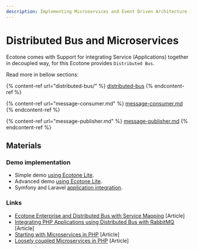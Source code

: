 ```yaml
---
description: Implementing Microservices and Event Driven Architecture in PHP
---
```


# Distributed Bus and Microservices

Ecotone comes with Support for integrating Service (Applications) together in decoupled way, for this Ecotone provides `Distributed Bus`.

Read more in bellow sections:

{% content-ref url="distributed-bus/" %}
[distributed-bus](distributed-bus/)
{% endcontent-ref %}

{% content-ref url="message-consumer.md" %}
[message-consumer.md](message-consumer.md)
{% endcontent-ref %}

{% content-ref url="message-publisher.md" %}
[message-publisher.md](message-publisher.md)
{% endcontent-ref %}

## Materials

### Demo implementation

* Simple demo [using Ecotone Lite](https://github.com/ecotoneframework/quickstart-examples/tree/main/Microservices).&#x20;
* Advanced demo [using Ecotone Lite](https://github.com/ecotoneframework/quickstart-examples/tree/main/MicroservicesAdvanced).
* Symfony and Laravel [application integration](https://github.com/ecotoneframework/php-ddd-cqrs-event-sourcing-symfony-laravel-ecotone).

### Links

* [Ecotone Enterprise and Distributed Bus with Service Mapping](https://blog.ecotone.tech/ecotone-enterprise-kafka-distributed-bus-dynamic-channels-and-more-2/) \[Article]
* [Integrating PHP Applications using Distributed Bus with RabbitMQ](https://blog.ecotone.tech/integrating-php-applications-with-ecotone-and-rabbitmq/) \[Article]
* [Starting with Microservices in PHP](https://blog.ecotone.tech/how-to-integrate-microservices-in-php/) \[Article]
* [Loosely coupled Microservices in PHP](https://blog.ecotone.tech/loosely-coupled-microservices-in-php/) \[Article]
